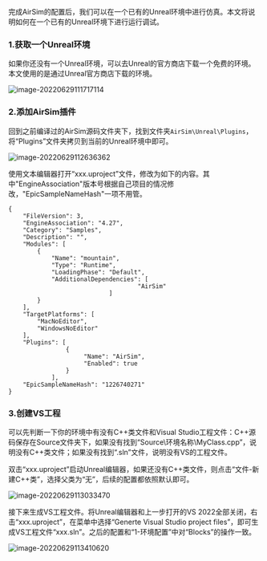 完成AirSim的配置后，我们可以在一个已有的Unreal环境中进行仿真。本文将说明如何在一个已有的Unreal环境下进行运行调试。

### 1.获取一个Unreal环境

如果你还没有一个Unreal环境，可以去Unreal的官方商店下载一个免费的环境。本文使用的是通过Unreal官方商店下载的环境。

![image-20220629111717114](https://cdn.jsdelivr.net/gh/kun-k/blogweb/imageimage-20220629111717114.png)



### 2.添加AirSim插件

回到之前编译过的AirSim源码文件夹下，找到文件夹`AirSim\Unreal\Plugins`，将“Plugins”文件夹拷贝到当前的Unreal环境中即可。

![image-20220629112636362](https://cdn.jsdelivr.net/gh/kun-k/blogweb/imageimage-20220629112636362.png)

使用文本编辑器打开“xxx.uproject”文件，修改为如下的内容。其中"EngineAssociation"版本号根据自己项目的情况修改，"EpicSampleNameHash"一项不用管。

```
{
	"FileVersion": 3,
	"EngineAssociation": "4.27",
	"Category": "Samples",
	"Description": "",
	"Modules": [
		{
			"Name": "mountain",
			"Type": "Runtime",
			"LoadingPhase": "Default",
			"AdditionalDependencies": [
                         			"AirSim"
                     		]
		}
	],
	"TargetPlatforms": [
		"MacNoEditor",
		"WindowsNoEditor"
	],
	"Plugins": [
             	{
                     "Name": "AirSim",
                     "Enabled": true
             	}
         	],
	"EpicSampleNameHash": "1226740271"
}
```



### 3.创建VS工程

可以先判断一下你的环境中有没有C++类文件和Visual Studio工程文件：C++源码保存在Source文件夹下，如果没有找到“Source\环境名称\MyClass.cpp”，说明没有C++类文件；如果没有找到“.sln”文件，说明没有VS的工程文件。

双击“xxx.uproject”启动Unreal编辑器，如果还没有C++类文件，则点击“文件-新建C++类”，选择父类为“无”，后续的配置都依照默认即可。

![image-20220629113033470](https://cdn.jsdelivr.net/gh/kun-k/blogweb/imageimage-20220629113033470.png)

接下来生成VS工程文件。将Unreal编辑器和上一步打开的VS 2022全部关闭，右击“xxx.uproject”，在菜单中选择“Generte Visual Studio project files”，即可生成VS工程文件“xxx.sln”。之后的配置和“1-环境配置”中对“Blocks”的操作一致。

![image-20220629113410620](https://cdn.jsdelivr.net/gh/kun-k/blogweb/imageimage-20220629113410620.png)

